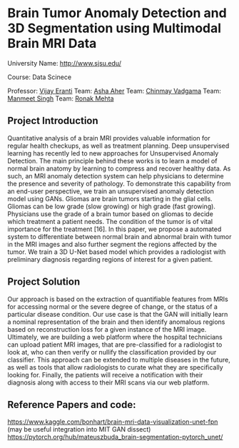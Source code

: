 # Brain Tumor Anomaly Detection and 3D Segmentation using Multimodal Brain MRI Data

University Name: http://www.sjsu.edu/

Course: Data Scinece

Professor: [Vijay Eranti](https://www.linkedin.com/in/vijay-eranti-6a6485/)
Team: [Asha Aher](https://www.linkedin.com/in/asha-aher)
Team: [Chinmay Vadgama](https://www.linkedin.com/in/chinmayvadgama/)
Team: [Manmeet Singh](https://www.linkedin.com/in/msingh16/)
Team: [Ronak Mehta](https://www.linkedin.com/in/ronakmehta21/)


## Project Introduction

Quantitative analysis of a brain MRI provides valuable information for regular health checkups, as well as treatment planning. Deep unsupervised learning has recently led to new approaches for Unsupervised Anomaly Detection. The main principle behind these works is to learn a model of normal brain anatomy by learning to compress and recover healthy data. As such, an MRI anomaly detection system can help physicians to determine the presence and severity of pathology. To demonstrate this capability from an end-user perspective, we train an unsupervised anomaly detection model using GANs.
Gliomas are brain tumors starting in the glial cells. Gliomas can be low grade (slow growing) or high grade (fast growing). Physicians use the grade of a brain tumor based on gliomas to decide which treatment a patient needs. The condition of the tumor is of vital importance for the treatment [16]. In this paper, we propose a automated system to differentiate between normal brain and abnormal brain with tumor in the MRI images and also further segment the regions affected by the tumor. We train a 3D U-Net based model which provides a radiologist with preliminary diagnosis regarding regions of interest for a given patient.

## Project Solution 
Our approach is based on the extraction of quantifiable features from MRIs for accessing normal or the severe degree of change, or the status of a particular disease condition. Our use case is that the GAN will initially learn a nominal representation of the brain and then identify anomalous regions based on reconstruction loss for a given instance of the MRI image. Ultimately, we are building a web platform where the hospital technicians can upload patient MRI images, that are pre-classified for a radiologist to look at, who can then verify or nullify the classification provided by our classifier. This approach can be extended to multiple diseases in the future, as well as tools that allow radiologists to curate what they are specifically looking for. Finally, the patients will receive a notification with their diagnosis along with access to their MRI scans via our web platform.

## Reference Papers and code:
https://www.kaggle.com/bonhart/brain-mri-data-visualization-unet-fpn (may be useful integration into MIT GAN dissect)
https://pytorch.org/hub/mateuszbuda_brain-segmentation-pytorch_unet/
